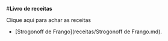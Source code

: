 #**Livro de receitas**

Clique aqui para achar as receitas
 - [Strogonoff de Frango](receitas/Strogonoff de Frango.md).

